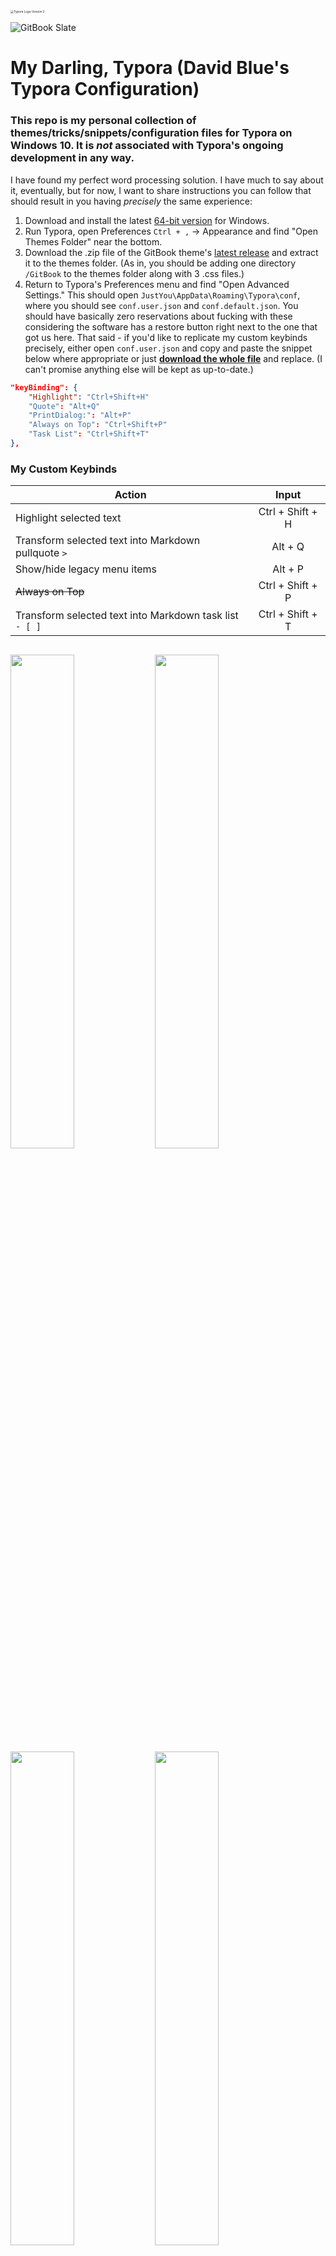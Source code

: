 <img src="https://i.snap.as/rjd6QGVp.png" alt="Typora Logo Version 2" style="zoom:33%;" />

![GitBook Slate](capture/GitBookSlate.png)

# My Darling, Typora (David Blue's Typora Configuration)

### This repo is my personal collection of themes/tricks/snippets/configuration files for Typora on Windows 10. It is *not* associated with Typora's ongoing development in any way.

I have found my perfect word processing solution. I have much to say about it, eventually, but for now, I want to share instructions you can follow that should result in you having *precisely* the same experience:

1. Download and install the latest [64-bit version](https://typora.io/#windows) for Windows.
2. Run Typora, open Preferences `Ctrl + ,` → Appearance and find "Open Themes Folder" near the bottom.
3. Download the .zip file of the GitBook theme's [latest release](https://github.com/h16nning/typora-gitbook-theme/releases/latest) and extract it to the themes folder. (As in, you should be adding one directory `/GitBook` to the themes folder along with 3 .css files.)
4. Return to Typora's Preferences menu and find "Open Advanced Settings." This should open `JustYou\AppData\Roaming\Typora\conf`, where you should see `conf.user.json` and
   `conf.default.json`. You should have basically zero reservations about fucking with these considering the software has a restore button right next to the one that got us here. That said - if you'd like to replicate my custom keybinds precisely, either open `conf.user.json` and copy and paste the snippet below where appropriate or just [**download the whole file**](https://github.com/extratone/typora/blob/main/config/conf.user.json) and replace. (I can't promise anything else will be kept as up-to-date.)

```json
"keyBinding": {
    "Highlight": "Ctrl+Shift+H"
    "Quote": "Alt+Q"
    "PrintDialog:": "Alt+P"
    "Always on Top": "Ctrl+Shift+P"
    "Task List": "Ctrl+Shift+T"
},
```





### My Custom Keybinds

| Action                                                  |      Input       |
| ------------------------------------------------------- | :--------------: |
| Highlight selected text                                 | Ctrl + Shift + H |
| Transform selected text into Markdown pullquote `>`     |     Alt + Q      |
| Show/hide legacy menu items                             |     Alt + P      |
| ~~Always on Top~~                                       | Ctrl + Shift + P |
| Transform selected text into Markdown task list `- [ ]` | Ctrl + Shift + T |



```json

```







<img src="https://user-images.githubusercontent.com/43663476/126875727-a314692c-76da-4803-852e-84e319098ce4.png" width="45%"></img> <img src="https://user-images.githubusercontent.com/43663476/126875730-465e8581-6ebd-4b45-ab11-b24bb1f6819d.png" width="45%"></img> <img src="https://user-images.githubusercontent.com/43663476/126875731-86461bcd-cfa0-4a59-b580-bd6e2aa2c897.png" width="45%"></img> <img src="https://user-images.githubusercontent.com/43663476/126875735-753f4924-abf2-4a4b-9d9d-9b208f302192.png" width="45%"></img> <img src="https://user-images.githubusercontent.com/43663476/126875739-5742bc27-4a52-41a2-9ff7-838f74bf0c8a.png" width="45%"></img> <img src="https://user-images.githubusercontent.com/43663476/126875740-72de1b56-93d5-48dd-a819-73d001e280ba.png" width="45%"></img> <img src="https://user-images.githubusercontent.com/43663476/126875741-8ab0b94f-00ed-445a-9304-0bc066cd60f1.png" width="45%"></img> <img src="https://user-images.githubusercontent.com/43663476/126875742-058e9307-2620-49a8-91d7-9369ad3b957a.png" width="45%"></img> 

* [**My conf.user.json file**](https://gist.github.com/extratone/bda30d19e18cd70de2fafcbde5e3322d) in GitHub Gist form. (Embedded below.)
* [**GitHub Issue**](https://github.com/extratone/bilge/issues/11) for my upcoming (and ridiculously long-awaited) "review" of Typora around 1.0's release
* GitBook theme's [Theme Library page](https://theme.typora.io/theme/Gitbook/).

<script src="https://gist.github.com/extratone/bda30d19e18cd70de2fafcbde5e3322d.js"></script>


~~`![Typora Tile](https://i.snap.as/3vbelEU.png)`~~

`https://github.com/h16nning/typora-gitbook-theme/discussions/29`

## ~~~General Resources~~

~~* [Typora Theme Gallery](https://theme.typora.io/) (Web)~~

***

### [GitBook Slate CSS](https://github.com/h16nning/typora-gitbook-theme/blob/main/src/gitbook-slate.css)

(The below is just a truncated sample.)

```css
@import "gitbook/fonts.css";
@import "gitbook/slate-colors.css";

/*by 16soundsofsilence, yes this code is an absolute mess*/

html,
.form-control,
.modal {
    font-size: 16px;
}

body {
    background: var(--bg-color);
    font-family: var(--font-family);
    font-weight: 400;
    color: white;
    line-height: 1.6rem;
    height: 100%;
}

#write {
    font-size: 0.95rem;
    max-width: 850px;
    margin: 0 auto;
    margin-top: 1rem;
    padding: 30px;
    padding-bottom: 100px;
    position: static;
    width: 100%;
}

#write > ul:first-child,
#write > ol:first-child {
    margin-top: 30px;
}

a {
    color: var(--primary-color);
    text-decoration: none !important;
    transition-duration: 0.2s;
    transition-property: color;
}

a:hover {
    color: var(--primary-color-darker);
}

mark a,
mark .md-content.md-url {
    color: var(--primary-color-darker2);
}

mark a:hover {
    color: var(--primary-color-darkest);
}

.ty-preferences a {
    color: var(--primary-color);
}

h1,
h2,
h3,
h4,
h5,
h6 {
    position: relative;
    color: var(--heading-text-color);
    cursor: text;
}

h1:hover a.anchor,
h2:hover a.anchor,
h3:hover a.anchor,
h4:hover a.anchor,
h5:hover a.anchor,
h6:hover a.anchor {
    text-decoration: none;
}

h1 tt,
h1 code {
    font-size: inherit;
}

h2 tt,
h2 code {
    font-size: inherit;
}

h3 tt,
h3 code {
    font-size: inherit;
}

h4 tt,
h4 code {
    font-size: inherit;
}

h5 tt,
h5 code {
    font-size: inherit;
}

h6 tt,
h6 code {
    font-size: inherit;
}

h1 {
    font-size: 2.2rem;
    font-weight: 700;
    line-height: 1.5;
    margin-top: 3rem;
    margin-bottom: 0.5rem;
    padding-bottom: 0.2rem;
    border-bottom: solid 1px var(--borders);
}

h2 {
    font-size: 1.7rem;
    font-weight: 700;
    line-height: 1.5;
    margin-top: 2rem;
    margin-bottom: 0.5rem;
}

h3 {
    font-size: 1.375rem;
    font-weight: 700;
    line-height: 1.5;
    margin-top: 1.5rem;
    margin-bottom: 0.5rem;
}

h4 {
    font-size: 1.15rem;
    font-weight: 700;
    line-height: 1.5;
    margin-top: 1.5rem;
    margin-bottom: 0.5rem;
}

h5 {
    font-size: 0.95rem;
    font-weight: 700;
    line-height: 1.5;
    margin-top: 1.5rem;
    margin-bottom: 0.5rem;
}

h6 {
    font-size: 0.95rem;
    font-weight: 400;
    line-height: 1.5;
    margin-top: 1.5rem;
    margin-bottom: 0.5rem;
}

#write > h1.md-focus:before,
#write > h2.md-focus:before,
#write > h3.md-focus:before,
#write > h4.md-focus:before,
#write > h5.md-focus:before,
#write > h6.md-focus:before {
    color: var(--light-text-color);
    border: none;
    position: absolute;
    font-size: 0.9rem;
    font-weight: 500;
    padding: 0px;
    line-height: 1;
}

#write > h1.md-focus:before {
    content: "h1";
    top: 1.15rem;
    left: -1.75rem;
}

#write > h2.md-focus:before {
    content: "h2";
    top: 0.75rem;
    left: -1.75rem;
}

#write > h3.md-focus:before {
    content: "h3";
    top: 0.575rem;
    left: -1.75rem;
}

#write > h4.md-focus:before {
    content: "h4";
    top: 0.4rem;
    left: -1.75rem;
}

#write > h5.md-focus:before {
    content: "h5";
    top: 0.25rem;
    left: -1.75rem;
}

#write > h6.md-focus:before {
    content: "h6";
    top: 0.25rem;
    left: -1.75rem;
}

h1:first-child,
h2:first-child,
h3:first-child,
h4:first-child,
h5:first-child,
h6:first-child,
blockquote h1,
blockquote h2,
blockquote h3,
blockquote h4,
blockquote h5,
blockquote h6 {
    margin-top: 0rem;
}
..
/* This is a truncated sample!!
```


